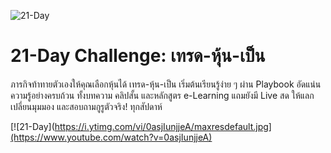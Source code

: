 ![21-Day](https://media.setinvestnow.com/setinvestnow/Images/2023/Jun/21day-hero-banner-2023.jpg)

# 21-Day Challenge: เทรด-หุ้น-เป็น

ภารกิจท้าทายตัวเองให้คุณเลือกหุ้นได้ เทรด-หุ้น-เป็น เริ่มต้นเรียนรู้ง่าย ๆ ผ่าน Playbook อัดแน่นความรู้อย่างครบถ้วน ทั้งบทความ คลิปสั้น และหลักสูตร e-Learning แถมยังมี Live สด ให้แลกเปลี่ยนมุมมอง และสอบถามกูรูตัวจริง! ทุกสัปดาห์

[![21-Day](https://i.ytimg.com/vi/0asjIunjjeA/maxresdefault.jpg](https://www.youtube.com/watch?v=0asjIunjjeA)
